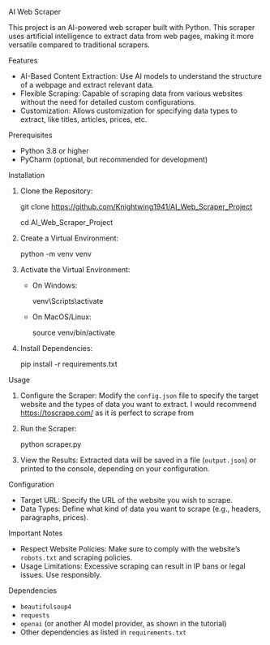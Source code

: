 AI Web Scraper

This project is an AI-powered web scraper built with Python. This scraper uses artificial intelligence to extract data from web pages, making it more versatile compared to traditional scrapers.

Features
- AI-Based Content Extraction: Use AI models to understand the structure of a webpage and extract relevant data.
- Flexible Scraping: Capable of scraping data from various websites without the need for detailed custom configurations.
- Customization: Allows customization for specifying data types to extract, like titles, articles, prices, etc.

Prerequisites
- Python 3.8 or higher
- PyCharm (optional, but recommended for development)

Installation

1. Clone the Repository:
   
   git clone https://github.com/Knightwing1941/AI_Web_Scraper_Project
   
   cd AI_Web_Scraper_Project

3. Create a Virtual Environment:
   
   python -m venv venv
  
5. Activate the Virtual Environment:

   - On Windows:
     
     venv\Scripts\activate
     
   - On MacOS/Linux:
     
     source venv/bin/activate
     

6. Install Dependencies:
   
   pip install -r requirements.txt
   

 Usage
1. Configure the Scraper: Modify the `config.json` file to specify the target website and the types of data you want to extract.
   I would recommend https://toscrape.com/ as it is perfect to scrape from

3. Run the Scraper:
   
   python scraper.py

4. View the Results: Extracted data will be saved in a file (`output.json`) or printed to the console, depending on your configuration.

 Configuration
- Target URL: Specify the URL of the website you wish to scrape.
- Data Types: Define what kind of data you want to scrape (e.g., headers, paragraphs, prices).

 Important Notes
- Respect Website Policies: Make sure to comply with the website’s `robots.txt` and scraping policies.
- Usage Limitations: Excessive scraping can result in IP bans or legal issues. Use responsibly.

 Dependencies
- `beautifulsoup4`
- `requests`
- `openai` (or another AI model provider, as shown in the tutorial)
- Other dependencies as listed in `requirements.txt`

